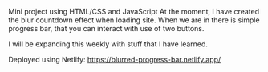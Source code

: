 Mini project using HTML/CSS and JavaScript
At the moment, I have created the blur countdown effect when loading site. When we are in there is simple progress bar, that you can interact with use of two buttons.

I will be expanding this weekly with stuff that I have learned.

Deployed using Netlify: https://blurred-progress-bar.netlify.app/
